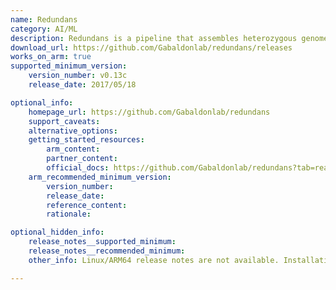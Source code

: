 ```yaml
---
name: Redundans
category: AI/ML
description: Redundans is a pipeline that assembles heterozygous genomes, producing a scaffolded homozygous assembly with reduced fragmentation and size. It automatically closes gaps from genome assembly or scaffolding.
download_url: https://github.com/Gabaldonlab/redundans/releases
works_on_arm: true
supported_minimum_version:
    version_number: v0.13c
    release_date: 2017/05/18

optional_info:
    homepage_url: https://github.com/Gabaldonlab/redundans
    support_caveats:
    alternative_options:
    getting_started_resources:
        arm_content:
        partner_content:
        official_docs: https://github.com/Gabaldonlab/redundans?tab=readme-ov-file#prerequisites
    arm_recommended_minimum_version:
        version_number:
        release_date:
        reference_content:
        rationale:

optional_hidden_info:
    release_notes__supported_minimum:
    release_notes__recommended_minimum:
    other_info: Linux/ARM64 release notes are not available. Installation and Testing were done using released tar files.

---
```

